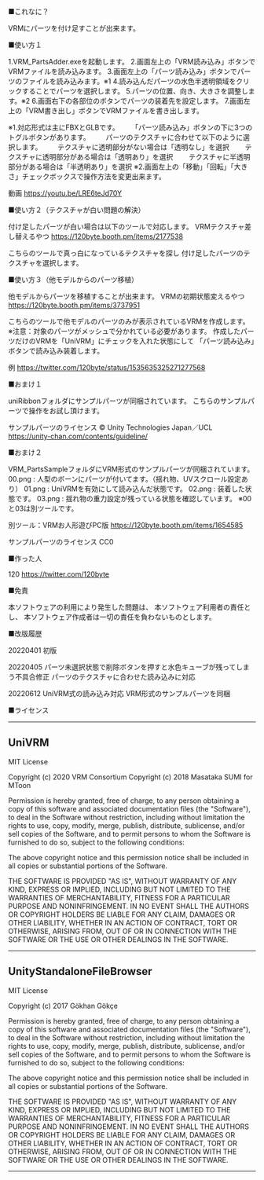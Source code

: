 ■これなに？

VRMにパーツを付け足すことが出来ます。

■使い方１

1.VRM_PartsAdder.exeを起動します。
2.画面左上の「VRM読み込み」ボタンでVRMファイルを読み込みます。
3.画面左上の「パーツ読み込み」ボタンでパーツのファイルを読み込みます。※1
4.読み込んだパーツの水色半透明領域をクリックすることでパーツを選択します。
5.パーツの位置、向き、大きさを調整します。※2
6.画面右下の各部位のボタンでパーツの装着先を設定します。
7.画面左上の「VRM書き出し」ボタンでVRMファイルを書き出します。

※1.対応形式は主にFBXとGLBです。
　　「パーツ読み込み」ボタンの下に3つのトグルボタンがあります。
　　パーツのテクスチャに合わせて以下のように選択します。
　　テクスチャに透明部分がない場合は「透明なし」を選択
　　テクスチャに透明部分がある場合は「透明あり」を選択
　　テクスチャに半透明部分がある場合は「半透明あり」を選択
※2.画面左上の「移動」「回転」「大きさ」チェックボックスで操作方法を変更出来ます。

動画
https://youtu.be/LRE6teJd70Y

■使い方２（テクスチャが白い問題の解決）

付け足したパーツが白い場合は以下のツールで対応します。
VRMテクスチャ差し替えるやつ
https://120byte.booth.pm/items/2177538

こちらのツールで真っ白になっているテクスチャを探し
付け足したパーツのテクスチャを選択します。

■使い方３（他モデルからのパーツ移植）

他モデルからパーツを移植することが出来ます。
VRMの初期状態変えるやつ
https://120byte.booth.pm/items/3737951

こちらのツールで他モデルのパーツのみが表示されているVRMを作成します。
※注意：対象のパーツがメッシュで分かれている必要があります。
作成したパーツだけのVRMを「UniVRM」にチェックを入れた状態にして
「パーツ読み込み」ボタンで読み込み装着します。

例
https://twitter.com/120byte/status/1535635325271277568

■おまけ１

uniRibbonフォルダにサンプルパーツが同梱されています。
こちらのサンプルパーツで操作をお試し頂けます。

サンプルパーツのライセンス
© Unity Technologies Japan／UCL
https://unity-chan.com/contents/guideline/

■おまけ２

VRM_PartsSampleフォルダにVRM形式のサンプルパーツが同梱されています。
00.png : 人型のボーンにパーツが付いてます。（揺れ物、UVスクロール設定あり）
01.png : UniVRMを有効にして読み込んだ状態です。
02.png : 装着した状態です。
03.png : 揺れ物の重力設定が残っている状態を確認しています。
※00と03は別ツールです。

別ツール：VRMお人形遊びPC版
https://120byte.booth.pm/items/1654585

サンプルパーツのライセンス
CC0

■作った人

120
https://twitter.com/120byte

■免責

本ソフトウェアの利用により発生した問題は、
本ソフトウェア利用者の責任とし、
本ソフトウェア作成者は一切の責任を負わないものとします。

■改版履歴

20220401
初版

20220405
パーツ未選択状態で削除ボタンを押すと水色キューブが残ってしまう不具合修正
パーツのテクスチャに合わせた読み込みに対応

20220612
UniVRM式の読み込み対応
VRM形式のサンプルパーツを同梱

■ライセンス

---------------------------------------------------------------------------------------------------
UniVRM
---------------------------------------------------------------------------------------------------

MIT License

Copyright (c) 2020 VRM Consortium
Copyright (c) 2018 Masataka SUMI for MToon

Permission is hereby granted, free of charge, to any person obtaining a copy
of this software and associated documentation files (the "Software"), to deal
in the Software without restriction, including without limitation the rights
to use, copy, modify, merge, publish, distribute, sublicense, and/or sell
copies of the Software, and to permit persons to whom the Software is
furnished to do so, subject to the following conditions:

The above copyright notice and this permission notice shall be included in all
copies or substantial portions of the Software.

THE SOFTWARE IS PROVIDED "AS IS", WITHOUT WARRANTY OF ANY KIND, EXPRESS OR
IMPLIED, INCLUDING BUT NOT LIMITED TO THE WARRANTIES OF MERCHANTABILITY,
FITNESS FOR A PARTICULAR PURPOSE AND NONINFRINGEMENT. IN NO EVENT SHALL THE
AUTHORS OR COPYRIGHT HOLDERS BE LIABLE FOR ANY CLAIM, DAMAGES OR OTHER
LIABILITY, WHETHER IN AN ACTION OF CONTRACT, TORT OR OTHERWISE, ARISING FROM,
OUT OF OR IN CONNECTION WITH THE SOFTWARE OR THE USE OR OTHER DEALINGS IN THE
SOFTWARE.

---------------------------------------------------------------------------------------------------
UnityStandaloneFileBrowser
---------------------------------------------------------------------------------------------------

MIT License

Copyright (c) 2017 Gökhan Gökçe

Permission is hereby granted, free of charge, to any person obtaining a copy
of this software and associated documentation files (the "Software"), to deal
in the Software without restriction, including without limitation the rights
to use, copy, modify, merge, publish, distribute, sublicense, and/or sell
copies of the Software, and to permit persons to whom the Software is
furnished to do so, subject to the following conditions:

The above copyright notice and this permission notice shall be included in all
copies or substantial portions of the Software.

THE SOFTWARE IS PROVIDED "AS IS", WITHOUT WARRANTY OF ANY KIND, EXPRESS OR
IMPLIED, INCLUDING BUT NOT LIMITED TO THE WARRANTIES OF MERCHANTABILITY,
FITNESS FOR A PARTICULAR PURPOSE AND NONINFRINGEMENT. IN NO EVENT SHALL THE
AUTHORS OR COPYRIGHT HOLDERS BE LIABLE FOR ANY CLAIM, DAMAGES OR OTHER
LIABILITY, WHETHER IN AN ACTION OF CONTRACT, TORT OR OTHERWISE, ARISING FROM,
OUT OF OR IN CONNECTION WITH THE SOFTWARE OR THE USE OR OTHER DEALINGS IN THE
SOFTWARE.

---------------------------------------------------------------------------------------------------
